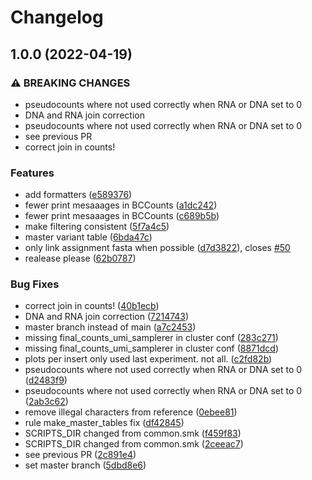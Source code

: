 # Changelog

## 1.0.0 (2022-04-19)


### ⚠ BREAKING CHANGES

* pseudocounts where not used correctly when RNA or DNA set to 0
* DNA and RNA join correction
* pseudocounts where not used correctly when RNA or DNA set to 0
* see previous PR
* correct join in counts!

### Features

* add formatters ([e589376](https://github.com/visze/MPRAsnakeflow/commit/e589376d48cdcbbce30eee6a3009837b8853b4c4))
* fewer print mesaaages in BCCounts ([a1dc242](https://github.com/visze/MPRAsnakeflow/commit/a1dc2421008ee2b5d223724cdb5d9b6181b26fb3))
* fewer print mesaaages in BCCounts ([c689b5b](https://github.com/visze/MPRAsnakeflow/commit/c689b5b70f8ba7065a9786f595809f3beffd8aee))
* make filtering consistent ([5f7a4c5](https://github.com/visze/MPRAsnakeflow/commit/5f7a4c5a2a3389a75b8d6b7e9aaf34485127b3a4))
* master variant table ([6bda47c](https://github.com/visze/MPRAsnakeflow/commit/6bda47c78021bc1728bb81a716f5e6daaf6ac084))
* only link assignment fasta when possible ([d7d3822](https://github.com/visze/MPRAsnakeflow/commit/d7d3822933c98d790f3c96bcbfdef1a7ea70c7df)), closes [#50](https://github.com/visze/MPRAsnakeflow/issues/50)
* realease please ([62b0787](https://github.com/visze/MPRAsnakeflow/commit/62b0787e446d26d5b3c0854a58f867d284e9e574))


### Bug Fixes

* correct join in counts! ([40b1ecb](https://github.com/visze/MPRAsnakeflow/commit/40b1ecb3b113f0d57557846d97daff3440f0c620))
* DNA and RNA join correction ([7214743](https://github.com/visze/MPRAsnakeflow/commit/7214743008dc6796077e45e62646174ffaf52290))
* master branch instead of main ([a7c2453](https://github.com/visze/MPRAsnakeflow/commit/a7c2453e02808413fc8fed3fd5036aa65b0f309c))
* missing final_counts_umi_samplerer in cluster conf ([283c271](https://github.com/visze/MPRAsnakeflow/commit/283c271629e99aee2558a63c1c1e424c02c42816))
* missing final_counts_umi_samplerer in cluster conf ([8871dcd](https://github.com/visze/MPRAsnakeflow/commit/8871dcd8afd18bac934eff229022be536ff7e4b6))
* plots per insert only used last experiment. not all. ([c2fd82b](https://github.com/visze/MPRAsnakeflow/commit/c2fd82b6d4b545cc3a1acc5ecb145eb3c93af49d))
* pseudocounts where not used correctly when RNA or DNA set to 0 ([d2483f9](https://github.com/visze/MPRAsnakeflow/commit/d2483f9c7724e0b63cec4f251519d449831ecf04))
* pseudocounts where not used correctly when RNA or DNA set to 0 ([2ab3c62](https://github.com/visze/MPRAsnakeflow/commit/2ab3c6260388b32c0d91527f98c02668049d17e8))
* remove illegal characters from reference ([0ebee81](https://github.com/visze/MPRAsnakeflow/commit/0ebee81d74f3f6170ce4b8083e18c746550154db))
* rule make_master_tables fix ([df42845](https://github.com/visze/MPRAsnakeflow/commit/df42845b6dfa9a7b64f187b38f1f15518f3e4a31))
* SCRIPTS_DIR changed from common.smk ([f459f83](https://github.com/visze/MPRAsnakeflow/commit/f459f83423921f3183a20bda2233d6d1691c9321))
* SCRIPTS_DIR changed from common.smk ([2ceeac7](https://github.com/visze/MPRAsnakeflow/commit/2ceeac7dad12ad139b517d28e722aada17b101d9))
* see previous PR ([2c891e4](https://github.com/visze/MPRAsnakeflow/commit/2c891e48c3cb75f8b0d05d3705f1ba90905476a8))
* set master branch ([5dbd8e6](https://github.com/visze/MPRAsnakeflow/commit/5dbd8e6129450fd72224710970aaf7df7f9c7fc8))
